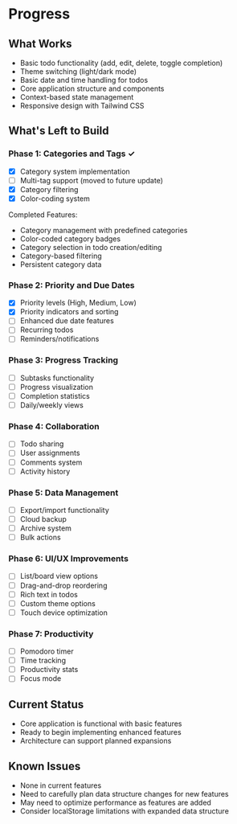 # Progress

## What Works
- Basic todo functionality (add, edit, delete, toggle completion)
- Theme switching (light/dark mode)
- Basic date and time handling for todos
- Core application structure and components
- Context-based state management
- Responsive design with Tailwind CSS

## What's Left to Build

### Phase 1: Categories and Tags ✓
- [x] Category system implementation
- [ ] Multi-tag support (moved to future update)
- [x] Category filtering
- [x] Color-coding system

Completed Features:
- Category management with predefined categories
- Color-coded category badges
- Category selection in todo creation/editing
- Category-based filtering
- Persistent category data

### Phase 2: Priority and Due Dates
- [x] Priority levels (High, Medium, Low)
- [x] Priority indicators and sorting
- [ ] Enhanced due date features
- [ ] Recurring todos
- [ ] Reminders/notifications

### Phase 3: Progress Tracking
- [ ] Subtasks functionality
- [ ] Progress visualization
- [ ] Completion statistics
- [ ] Daily/weekly views

### Phase 4: Collaboration
- [ ] Todo sharing
- [ ] User assignments
- [ ] Comments system
- [ ] Activity history

### Phase 5: Data Management
- [ ] Export/import functionality
- [ ] Cloud backup
- [ ] Archive system
- [ ] Bulk actions

### Phase 6: UI/UX Improvements
- [ ] List/board view options
- [ ] Drag-and-drop reordering
- [ ] Rich text in todos
- [ ] Custom theme options
- [ ] Touch device optimization

### Phase 7: Productivity
- [ ] Pomodoro timer
- [ ] Time tracking
- [ ] Productivity stats
- [ ] Focus mode

## Current Status
- Core application is functional with basic features
- Ready to begin implementing enhanced features
- Architecture can support planned expansions

## Known Issues
- None in current features
- Need to carefully plan data structure changes for new features
- May need to optimize performance as features are added
- Consider localStorage limitations with expanded data structure
